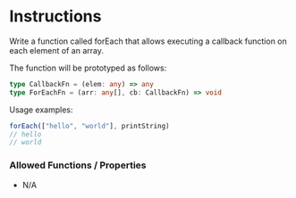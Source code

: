 # Instructions

Write a function called forEach that allows executing a callback function on each element of an array.

The function will be prototyped as follows:

```typescript
type CallbackFn = (elem: any) => any
type ForEachFn = (arr: any[], cb: CallbackFn) => void
```

Usage examples:

```typescript
forEach(["hello", "world"], printString)
// hello
// world
```

### Allowed Functions / Properties

- N/A
